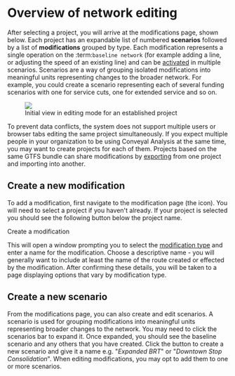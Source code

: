 # Overview of network editing

After selecting a project, you will arrive at the modifications page, shown below. Each project has an expandable list of numbered **scenarios** followed by a list of **modifications** grouped by type. Each modification represents a single operation on the :term:`baseline network` (for example adding a line, or adjusting the speed of an existing line) and can be [activated](#activating-modifications-in-scenarios) in multiple scenarios. Scenarios are a way of grouping isolated modifications into meaningful units representing changes to the broader network. For example, you could create a scenario representing each of several funding scenarios with one for service cuts, one for extended service and so on. 

<figure>
  <img src="../img/create-scenario.png" />
  <figcaption>Initial view in editing mode for an established project</figcaption>
</figure>

To prevent data conflicts, the system does not support multiple users or browser tabs editing the same project simultaneously. If you expect multiple people in your organization to be using Conveyal Analysis at the same time, you may want to create projects for each of them. Projects based on the same GTFS bundle can share modifications by [exporting](export.html) from one project and importing into another.

## Create a new modification

To add a modification, first navigate to the modification page (the <i class="fa fa-pencil"></i> icon). You will need to select a project if you haven't already. If your project is selected you should see the following button below the project name. 

<span class="btn btn-success"><i class="fa fa-plus"></i> Create a modification</span>


This will open a window prompting you to select the [modification type](modifications.html) and enter a name for the modification. Choose a descriptive name - you will generally want to include at least the name of the route created or effected by the modification. After confirming these details, you will be taken to a page displaying options that vary by modification type.

## Create a new scenario

From the modifications page, you can also create and edit scenarios. A scenario is used for grouping modifications into meaningful units representing broader changes to the network. 
You may need to click the scenarios bar to expand it. Once expanded, you should see the baseline scenario and any others that you have created. Click the button to create a new scenario and give it a name e.g. "_Expanded BRT_" or "_Downtown Stop Consolidation_".
When editing modifications, you may opt to add them to one or more scenarios. 
